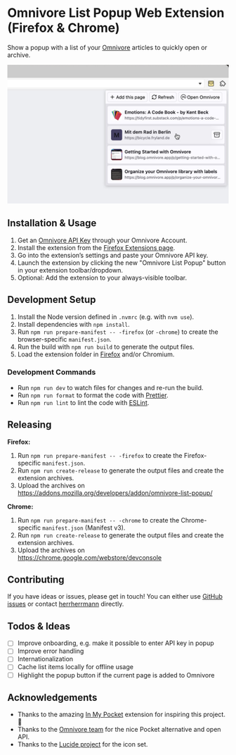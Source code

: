 # Omnivore List Popup Web Extension (Firefox & Chrome)

Show a popup with a list of your [Omnivore](https://omnivore.app/) articles to quickly open or archive.

![Screenshot of the extension running in a browser](docs/screenshot.jpg)

## Installation & Usage

1. Get an [Omnivore API Key](https://omnivore.app/settings/api) through your Omnivore Account.
2. Install the extension from the [Firefox Extensions page](https://addons.mozilla.org/firefox/addon/omnivore-list-popup/).
3. Go into the extension’s settings and paste your Omnivore API key.
4. Launch the extension by clicking the new "Omnivore List Popup" button in your extension toolbar/dropdown.
5. Optional: Add the extension to your always-visible toolbar.

## Development Setup

1. Install the Node version defined in `.nvmrc` (e.g. with `nvm use`).
2. Install dependencies with `npm install`.
3. Run `npm run prepare-manifest -- -firefox` (or `-chrome`) to create the browser-specific `manifest.json`.
4. Run the build with `npm run build` to generate the output files.
5. Load the extension folder in [Firefox](about:debugging#/runtime/this-firefox) and/or Chromium.

### Development Commands

- Run `npm run dev` to watch files for changes and re-run the build.
- Run `npm run format` to format the code with [Prettier](https://prettier.io/).
- Run `npm run lint` to lint the code with [ESLint](https://eslint.org/).

## Releasing

**Firefox:**

1. Run `npm run prepare-manifest -- -firefox` to create the Firefox-specific `manifest.json`.
2. Run `npm run create-release` to generate the output files and create the extension archives.
3. Upload the archives on https://addons.mozilla.org/developers/addon/omnivore-list-popup/

**Chrome:**

1. Run `npm run prepare-manifest -- -chrome` to create the Chrome-specific `manifest.json` (Manifest v3).
2. Run `npm run create-release` to generate the output files and create the extension archives.
3. Upload the archives on https://chrome.google.com/webstore/devconsole

## Contributing

If you have ideas or issues, please get in touch! You can either use [GitHub issues](https://github.com/herrherrmann/omnivore-list-popup/issues) or contact [herrherrmann](https://github.com/herrherrmann/) directly.

## Todos & Ideas

- [ ] Improve onboarding, e.g. make it possible to enter API key in popup
- [ ] Improve error handling
- [ ] Internationalization
- [ ] Cache list items locally for offline usage
- [ ] Highlight the popup button if the current page is added to Omnivore

## Acknowledgements

- Thanks to the amazing [In My Pocket](https://inmypocketaddon.com/) extension for inspiring this project. 👏
- Thanks to the [Omnivore team](https://omnivore.app/) for the nice Pocket alternative and open API.
- Thanks to the [Lucide project](https://lucide.dev/) for the icon set.
